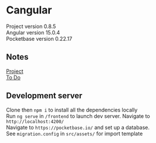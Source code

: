 # Cangular

Project version 0.8.5
<br>
Angular version 15.0.4
<br>
Pocketbase version 0.22.17

## Notes

[Project](https://denim-rocket-cf2.notion.site/86fcc21725c24c0fbdea5a1dde65af1d?v=eacbca05816c4bcb92408274456dfbc0)
<br>
[To Do](https://denim-rocket-cf2.notion.site/b698b5da6d00448c9a7ddac9fa1c4638?v=85060aef98f2458fa5621a2de2e1148e)

## Development server

Clone then `npm i` to install all the dependencies locally
<br>
Run `ng serve` in `/frontend` to launch dev server. Navigate to `http://localhost:4200/`
<br>
Navigate to `https://pocketbase.io/` and set up a database.
<br>
See `migration.config` in `src/assets/` for import template
